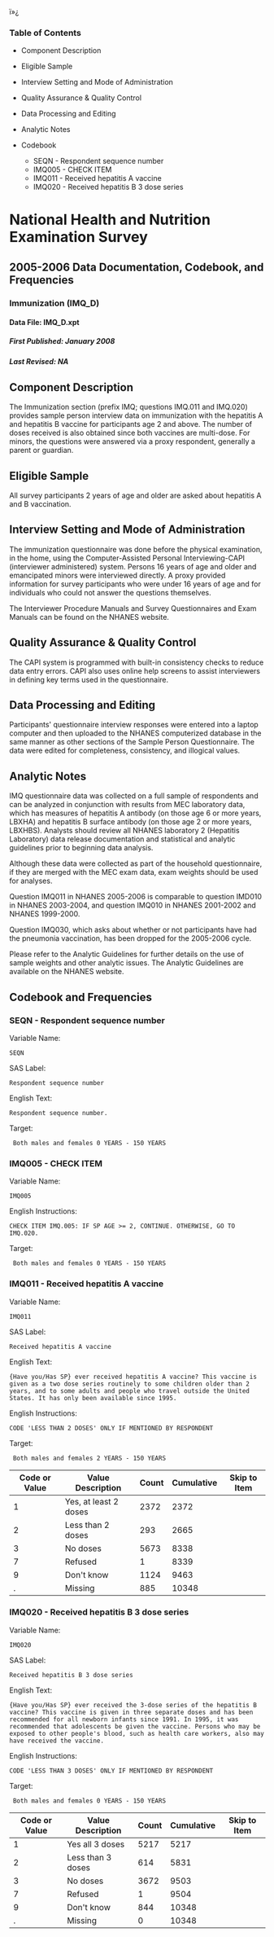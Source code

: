 ï»¿

### Table of Contents

  * Component Description
  * Eligible Sample
  * Interview Setting and Mode of Administration
  * Quality Assurance & Quality Control
  * Data Processing and Editing
  * Analytic Notes
  * Codebook

    * SEQN - Respondent sequence number
    * IMQ005 - CHECK ITEM
    * IMQ011 - Received hepatitis A vaccine
    * IMQ020 - Received hepatitis B 3 dose series

# National Health and Nutrition Examination Survey

## 2005-2006 Data Documentation, Codebook, and Frequencies

### Immunization (IMQ_D)

####  Data File: IMQ_D.xpt

#####  First Published: January 2008

#####  Last Revised: NA

## Component Description

The Immunization section (prefix IMQ; questions IMQ.011 and IMQ.020) provides
sample person interview data on immunization with the hepatitis A and
hepatitis B vaccine for participants age 2 and above. The number of doses
received is also obtained since both vaccines are multi-dose. For minors, the
questions were answered via a proxy respondent, generally a parent or
guardian.

## Eligible Sample

All survey participants 2 years of age and older are asked about hepatitis A
and B vaccination.

## Interview Setting and Mode of Administration

The immunization questionnaire was done before the physical examination, in
the home, using the Computer-Assisted Personal Interviewing-CAPI (interviewer
administered) system. Persons 16 years of age and older and emancipated minors
were interviewed directly. A proxy provided information for survey
participants who were under 16 years of age and for individuals who could not
answer the questions themselves.

The Interviewer Procedure Manuals and Survey Questionnaires and Exam Manuals
can be found on the NHANES website.

## Quality Assurance & Quality Control

The CAPI system is programmed with built-in consistency checks to reduce data
entry errors. CAPI also uses online help screens to assist interviewers in
defining key terms used in the questionnaire.

## Data Processing and Editing

Participants' questionnaire interview responses were entered into a laptop
computer and then uploaded to the NHANES computerized database in the same
manner as other sections of the Sample Person Questionnaire. The data were
edited for completeness, consistency, and illogical values.

## Analytic Notes

IMQ questionnaire data was collected on a full sample of respondents and can
be analyzed in conjunction with results from MEC laboratory data, which has
measures of hepatitis A antibody (on those age 6 or more years, LBXHA) and
hepatitis B surface antibody (on those age 2 or more years, LBXHBS). Analysts
should review all NHANES laboratory 2 (Hepatitis Laboratory) data release
documentation and statistical and analytic guidelines prior to beginning data
analysis.

Although these data were collected as part of the household questionnaire, if
they are merged with the MEC exam data, exam weights should be used for
analyses.

Question IMQ011 in NHANES 2005-2006 is comparable to question IMD010 in NHANES
2003-2004, and question IMQ010 in NHANES 2001-2002 and NHANES 1999-2000.

Question IMQ030, which asks about whether or not participants have had the
pneumonia vaccination, has been dropped for the 2005-2006 cycle.

Please refer to the Analytic Guidelines for further details on the use of
sample weights and other analytic issues. The Analytic Guidelines are
available on the NHANES website.

## Codebook and Frequencies

### SEQN - Respondent sequence number

Variable Name:

    SEQN
SAS Label:

    Respondent sequence number
English Text:

    Respondent sequence number.
Target:

     Both males and females 0 YEARS - 150 YEARS

### IMQ005 - CHECK ITEM

Variable Name:

    IMQ005
English Instructions:

    CHECK ITEM IMQ.005: IF SP AGE >= 2, CONTINUE. OTHERWISE, GO TO IMQ.020.
Target:

     Both males and females 0 YEARS - 150 YEARS

### IMQ011 - Received hepatitis A vaccine

Variable Name:

    IMQ011
SAS Label:

    Received hepatitis A vaccine
English Text:

    {Have you/Has SP} ever received hepatitis A vaccine? This vaccine is given as a two dose series routinely to some children older than 2 years, and to some adults and people who travel outside the United States. It has only been available since 1995.
English Instructions:

    CODE 'LESS THAN 2 DOSES' ONLY IF MENTIONED BY RESPONDENT
Target:

     Both males and females 2 YEARS - 150 YEARS
Code or Value | Value Description | Count | Cumulative | Skip to Item  
---|---|---|---|---  
1 | Yes, at least 2 doses | 2372 | 2372 |   
2 | Less than 2 doses | 293 | 2665 |   
3 | No doses | 5673 | 8338 |   
7 | Refused | 1 | 8339 |   
9 | Don't know | 1124 | 9463 |   
. | Missing | 885 | 10348 |   
  
### IMQ020 - Received hepatitis B 3 dose series

Variable Name:

    IMQ020
SAS Label:

    Received hepatitis B 3 dose series
English Text:

    {Have you/Has SP} ever received the 3-dose series of the hepatitis B vaccine? This vaccine is given in three separate doses and has been recommended for all newborn infants since 1991. In 1995, it was recommended that adolescents be given the vaccine. Persons who may be exposed to other people's blood, such as health care workers, also may have received the vaccine.
English Instructions:

    CODE 'LESS THAN 3 DOSES' ONLY IF MENTIONED BY RESPONDENT
Target:

     Both males and females 0 YEARS - 150 YEARS
Code or Value | Value Description | Count | Cumulative | Skip to Item  
---|---|---|---|---  
1 | Yes all 3 doses | 5217 | 5217 |   
2 | Less than 3 doses | 614 | 5831 |   
3 | No doses | 3672 | 9503 |   
7 | Refused | 1 | 9504 |   
9 | Don't know | 844 | 10348 |   
. | Missing | 0 | 10348 | 

